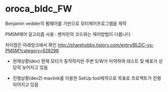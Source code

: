 # oroca_bldc_FW

Benjamin vedder의 펌웨어를 기반으로 모터제어프로그램을 제작

PMSM제어 알고리즘 사용 : 벤자민의 코드와는 제어방법이 다릅니다

차이점은 아래링크에서 확인
http://sharehobby.tistory.com/entry/BLDC-vs-PMSM?category=628296

- 현재상황(dev)
현재 모터가 동작하지만 주변 S/W가 미약하여 테스트 및 배포가 상당히 늦어지고 있음

- 진행상황(dev2)
mavlink를 이용한 SetUp tool제작으로 목표로 프로젝트가 진행되어지고 있음
